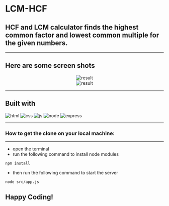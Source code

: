 # LCM-HCF 
## HCF and LCM calculator finds the highest common factor and lowest common multiple for the given numbers.

<hr>

## Here are some screen shots

<p align="center">
  <img src="public/img/result1.png" title="result">
  <br>
  <img src="public/img/result2.png" title="result">
</p>

<hr>

## Built with 
 ![html](https://img.shields.io/badge/HTML5-E34F26?style=for-the-badge&logo=html5&logoColor=white)
 ![css](https://img.shields.io/badge/CSS3-1572B6?style=for-the-badge&logo=css3&logoColor=white)
 ![js](https://img.shields.io/badge/JavaScript-F7DF1E?style=for-the-badge&logo=javascript&logoColor=black)
 ![node](https://img.shields.io/badge/Node.js-43853D?style=for-the-badge&logo=node.js&logoColor=white)
 ![express](https://img.shields.io/badge/express-000000?style=for-the-badge&logo=express&logoColor=white)

 <hr>

### How to get the clone on your local machine:

---

- open the terminal 
- run the following command to install node modules
```
npm install
```
- then run the following command to start the server
```
node src/app.js
```


## Happy Coding!
